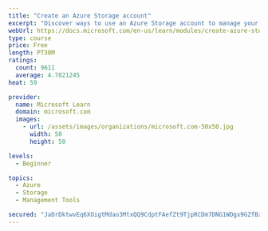 ```yaml
---
title: "Create an Azure Storage account"
excerpt: "Discover ways to use an Azure Storage account to manage your data for billing, access, and storage location of your blobs, files, queues, and tables."
webUrl: https://docs.microsoft.com/en-us/learn/modules/create-azure-storage-account/
type: course
price: Free
length: PT30M
ratings:
  count: 9611
  average: 4.7821245
heat: 59

provider:
  name: Microsoft Learn
  domain: microsoft.com
  images:
    - url: /assets/images/organizations/microsoft.com-50x50.jpg
      width: 50
      height: 50

levels:
  - Beginner

topics:
  - Azure
  - Storage
  - Management Tools

secured: "JaDrDktwvEq6XOigtMdao3MtxQQ9CdptFAefZt9TjpRCDm7DNG1WDgx9GZfBzc0O8Ff3jPJAS1a/svKOziz0DEyJH7iRCNF9iOu3Z8cjSiZLUzySST0NyeWpIszGL1UhV+VpnerqHWusPNr8atVbrB392KyYtIDyIpGOJFiIDtreOnZJhhP49TKncJzvaFicusVFg487IcZo6CaHtu+pLQavVBIcu1FjlXLOJJjRd/nRhS4mRPMT+XTWwaWTDKC9SijtHkKpKujOGrZ7MF76qTH6kAMSUJroNOLlTgV98mrOt9Q+k08l4hZ/YFmMOVvLEAvdRgbC6sibr5Axcu7hMKZmZeBzLuSOYvqnNP2tIy87drzZ57zsZe+wTw7I6QT+vqLScU+jlYZmS6fReu1KDinTABlk5MFzz+KjEec9rYw=;uRjvlqlyI8fJ3Xu+TyYGeA=="
---
```


